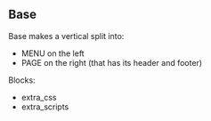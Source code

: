 ## Base
Base makes a vertical split into:
- MENU on the left
- PAGE on the right (that has its header and footer)

Blocks:
- extra_css
- extra_scripts